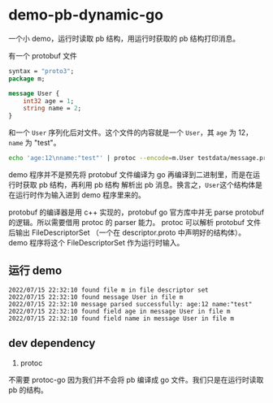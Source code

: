 # demo-pb-dynamic-go

一个小 demo，运行时读取 pb 结构，用运行时获取的 pb 结构打印消息。

有一个 protobuf 文件
```protobuf
syntax = "proto3";
package m;

message User {
    int32 age = 1;
    string name = 2;
}
```

和一个 `User` 序列化后对文件。这个文件的内容就是一个 `User`，其 `age` 为 12，`name` 为 "test"。
```bash
echo 'age:12\nname:"test"' | protoc --encode=m.User testdata/message.proto > output/message.pb
```

demo 程序并不是预先将 protobuf 文件编译为 go 再编译到二进制里，而是在运行时获取 pb 结构，再利用 pb 结构
解析出 pb 消息。换言之，`User`这个结构体是在运行时作为输入进到 demo 程序里来的。

protobuf 的编译器是用 c++ 实现的，protobuf go 官方库中并无 parse protobuf 的逻辑。所以需要借用 protoc 的 parser 能力。
protoc 可以解析 protobuf 文件后输出 FileDescriptorSet （一个在 descriptor.proto 中声明好的结构体）。
demo 程序将这个 FileDescriptorSet 作为运行时输入。

## 运行 demo

```
2022/07/15 22:32:10 found file m in file descriptor set
2022/07/15 22:32:10 found message User in file m
2022/07/15 22:32:10 message parsed successfully: age:12 name:"test"
2022/07/15 22:32:10 found field age in message User in file m
2022/07/15 22:32:10 found field name in message User in file m
```

## dev dependency

1. protoc

不需要 protoc-go 因为我们并不会将 pb 编译成 go 文件。我们只是在运行时读取 pb 的结构。

